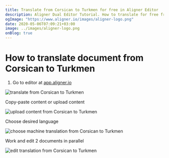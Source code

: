 ```yaml
---
title: Translate from Corsican to Turkmen for free in Aligner Editor
description: Aligner Dual Editor Tutorial. How to translate for free from Corsican to Turkmen. Aligner is multilingual document management platform. 
ogImage: "https://www.aligner.io/images/aligner-logo.png"
date: 2020-05-06T07:09:21+03:00
image: ../images/aligner-logo.png
onBlog: true
---
```


# How to translate document from Corsican to Turkmen

1. Go to editor at [app.aligner.io](https://app.aligner.io "Aligner App web page")

![translate from Corsican to Turkmen](../aligner-blank-editor.png "translate from Corsican to Turkmen")

Copy-paste content or upload content

![upload content from Corsican to Turkmen](../aligner-uploaded-document.png "upload content from Corsican to Turkmen")

Choose desired language

![choose machine translation from Corsican to Turkmen](../aligner-language-dropdown.png "choose machine translation from Corsican to Turkmen")

Work and edit 2 documents in parallel

![edit translation from Corsican to Turkmen](../aligner-double-sitded-editor.png "edit translation from Corsican to Turkmen")

